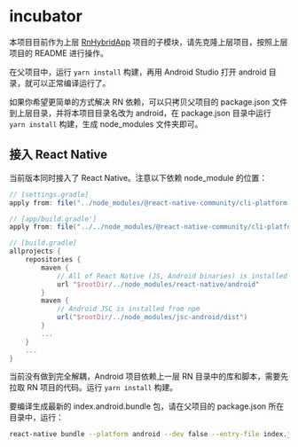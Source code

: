 # incubator

本项目目前作为上层 [RnHybridApp](https://github.com/xiangaoole/RnHybridApp) 项目的子模块，请先克隆上层项目，按照上层项目的 README 进行操作。

在父项目中，运行 `yarn install` 构建，再用 Android Studio 打开 android 目录，就可以正常编译运行了。

如果你希望更简单的方式解决 RN 依赖，可以只拷贝父项目的 package.json 文件到上层目录，并将本项目目录名改为 android，在 package.json 目录中运行 `yarn install` 构建，生成 node_modules 文件夹即可。

## 接入 React Native

当前版本同时接入了 React Native。注意以下依赖 node_module 的位置：

```groovy
// [settings.gradle]
apply from: file("../node_modules/@react-native-community/cli-platform-android/native_modules.gradle"); applyNativeModulesSettingsGradle(settings)

// [app/build.gradle']
apply from: file("../../node_modules/@react-native-community/cli-platform-android/native_modules.gradle"); applyNativeModulesAppBuildGradle(project)

// [build.gradle]
allprojects {
    repositories {
        maven {
            // All of React Native (JS, Android binaries) is installed from npm
            url "$rootDir/../node_modules/react-native/android"
        }
        maven {
            // Android JSC is installed from npm
            url("$rootDir/../node_modules/jsc-android/dist")
        }
        ...
    }
    ...
}
```

当前没有做到完全解耦，Android 项目依赖上一层 RN 目录中的库和脚本，需要先拉取 RN 项目的代码。运行 `yarn install` 构建。

要编译生成最新的 index.android.bundle 包，请在父项目的 package.json 所在目录中，运行：

```bash
react-native bundle --platform android --dev false --entry-file index.js --bundle-output android/app/src/main/assets/index.android.bundle --assets-dest android/app/src/main/res
```